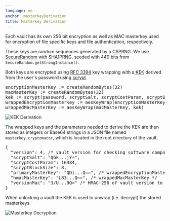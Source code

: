 ```yaml
---
language: en
anchor: masterkeyDerivation
title: Masterkey Derivation
---
```

<p class="lead">Each vault has its own 256 bit encryption as well as MAC masterkey used for encryption of file specific keys and file authentication, respectively.</p>

These keys are random sequences generated by a <abbr title="Cryptographically secure pseudorandom number generator" class="initialism">CSPRNG</abbr>. We use <a href="http://docs.oracle.com/javase/8/docs/api/java/security/SecureRandom.html">SecureRandom</a> with SHA1PRNG, seeded with 440 bits from <code>SecureRandom.getStrongInstance()</code>.

Both keys are encrypted using <a href="https://tools.ietf.org/html/rfc3394" target="_blank">RFC 3394</a> key wrapping with a <abbr title="Key-encryption key" class="initialism">KEK</abbr> derived from the user&apos;s password using <a href="https://en.wikipedia.org/wiki/Scrypt" target="_blank">scrypt</a>.

<pre>
encryptionMasterKey := createRandomBytes(32)
macMasterKey := createRandomBytes(32)
kek := scrypt(password, scryptSalt, scryptCostParam, scryptBlockSize)
wrappedEncryptionMasterKey := aesKeyWrap(encryptionMasterKey, kek)
wrappedMacMasterKey := aesKeyWrap(macMasterKey, kek)
</pre>

<img src="/img/architecture/key-derivation.png" srcset="/img/architecture/key-derivation.png 1x, /img/architecture/key-derivation@2x.png 2x" alt="KEK Derivation" />

The wrapped keys and the parameters needed to derive the KEK are then stored as integers or Base64 strings in a JSON file named <code>masterkey.cryptomator</code>, which is located in the root directory of the vault.

<pre>
{
  "version": 4, /* vault version for checking software compatibility */
  "scryptSalt": "QGk...jY=",
  "scryptCostParam": 16384,
  "scryptBlockSize": 8,
  "primaryMasterKey": "QDi...Q==", /* wrappedEncryptionMasterKey */
  "hmacMasterKey": "L83...Q==", /* wrappedMacMasterKey */
  "versionMac": "3/U...9Q=" /* HMAC-256 of vault version to prevent downgrade attacks */
}
</pre>

When unlocking a vault the KEK is used to unwrap (i.e. decrypt) the stored masterkeys.

<img src="/img/architecture/masterkey-decryption.png" srcset="/img/architecture/masterkey-decryption.png 1x, /img/architecture/masterkey-decryption@2x.png 2x" alt="Masterkey Decryption" />
